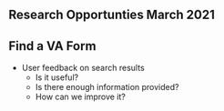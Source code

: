 ## Research Opportunties March 2021

## Find a VA Form ##
- User feedback on search results
   - Is it useful?
   - Is there enough information provided?
   - How can we improve it?
